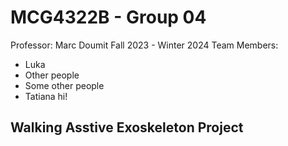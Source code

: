 # MCG4322B - Group 04
Professor: Marc Doumit
Fall 2023 - Winter 2024
Team Members:
- Luka
- Other people
- Some other people
- Tatiana
hi!
## Walking Asstive Exoskeleton Project
